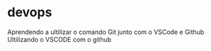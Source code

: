 # devops
Aprendendo a ultilizar o comando Git junto com o VSCode e Github
Ultilizando o VSCODE com o github

